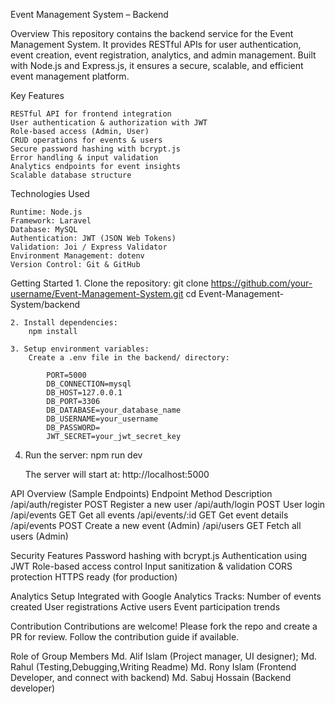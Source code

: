 Event Management System – Backend


Overview
This repository contains the backend service for the Event Management System. It provides RESTful APIs for user authentication, event creation, event registration, analytics, and admin management. Built with Node.js and Express.js, it ensures a secure, scalable, and efficient event management platform.


Key Features

    RESTful API for frontend integration
    User authentication & authorization with JWT
    Role-based access (Admin, User)
    CRUD operations for events & users
    Secure password hashing with bcrypt.js
    Error handling & input validation
    Analytics endpoints for event insights
    Scalable database structure


Technologies Used


    Runtime: Node.js
    Framework: Laravel 
    Database: MySQL
    Authentication: JWT (JSON Web Tokens)
    Validation: Joi / Express Validator
    Environment Management: dotenv
    Version Control: Git & GitHub


Getting Started
    1. Clone the repository:
        git clone https://github.com/your-username/Event-Management-System.git
        cd Event-Management-System/backend

    2. Install dependencies:
        npm install

    3. Setup environment variables:
        Create a .env file in the backend/ directory:

            PORT=5000
            DB_CONNECTION=mysql
            DB_HOST=127.0.0.1
            DB_PORT=3306
            DB_DATABASE=your_database_name
            DB_USERNAME=your_username
            DB_PASSWORD=
            JWT_SECRET=your_jwt_secret_key


4. Run the server:
   npm run dev

    The server will start at: http://localhost:5000


 API Overview (Sample Endpoints)
    Endpoint	Method	Description
        /api/auth/register	POST	Register a new user
        /api/auth/login	POST	User login
        /api/events	GET	Get all events
        /api/events/:id	GET	Get event details
        /api/events	POST	Create a new event (Admin)
        /api/users	GET	Fetch all users (Admin)


 Security Features
	 Password hashing with bcrypt.js
	 Authentication using JWT
	 Role-based access control
	 Input sanitization & validation
	 CORS protection
	 HTTPS ready (for production)


 Analytics Setup
    Integrated with Google Analytics 
        Tracks:
           Number of events created
           User registrations
           Active users
           Event participation trends


 Contribution
    Contributions are welcome! Please fork the repo and create a PR for review. Follow the contribution guide if available.

Role of Group Members
    Md. Alif Islam  (Project manager, UI designer);
    Md. Rahul       (Testing,Debugging,Writing Readme)
    Md. Rony Islam  (Frontend Developer, and connect with backend)
    Md. Sabuj Hossain (Backend developer)
